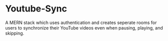 # Youtube-Sync
A MERN stack which uses authentication and creates seperate rooms for users to synchronize their YouTube videos even when pausing, playing, and skipping.
